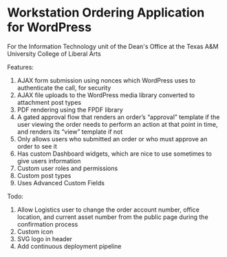 # Workstation Ordering Application for WordPress
For the Information Technology unit of the Dean's Office at the Texas A&M University College of Liberal Arts

Features:
1. AJAX form submission using nonces which WordPress uses to authenticate the call, for security
2. AJAX file uploads to the WordPress media library converted to attachment post types
3. PDF rendering using the FPDF library
4. A gated approval flow that renders an order’s “approval” template if the user viewing the order needs to perform an action at that point in time, and renders its “view” template if not
5. Only allows users who submitted an order or who must approve an order to see it
6. Has custom Dashboard widgets, which are nice to use sometimes to give users information
7. Custom user roles and permissions
8. Custom post types
9. Uses Advanced Custom Fields

Todo:
1. Allow Logistics user to change the order account number, office location, and current asset number from the public page during the confirmation process
2. Custom icon
3. SVG logo in header
4. Add continuous deployment pipeline
